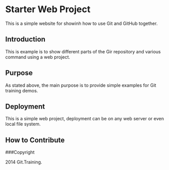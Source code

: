 # Starter Web Project

This is a simple website for showinh how to use Git and GitHub together.

## Introduction

This is example is to show different parts of the Gir repository and various command using a web project.

## Purpose

As stated above, the main purpose is to provide simple examples for Git training demos. 

## Deployment
 
This is a simple web project, deployment can be on any web server or even local file system.

## How to Contribute 


###Copyright

2014 Git.Training.